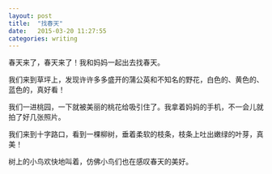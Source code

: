 ```yaml
---
layout: post
title:  "找春天"
date:   2015-03-20 11:27:55
categories: writing
---
```


春天来了，春天来了！我和妈妈一起出去找春天。

我们来到草坪上，发现许许多多盛开的蒲公英和不知名的野花，白色的、黄色的、蓝色的，真好看！

我们一进桃园，一下就被美丽的桃花给吸引住了。我拿着妈妈的手机，不一会儿就拍了好几张照片。

我们来到十字路口，看到一棵柳树，垂着柔软的枝条，枝条上吐出嫩绿的叶芽，真美！

树上的小鸟欢快地叫着，仿佛小鸟们也在感叹春天的美好。






